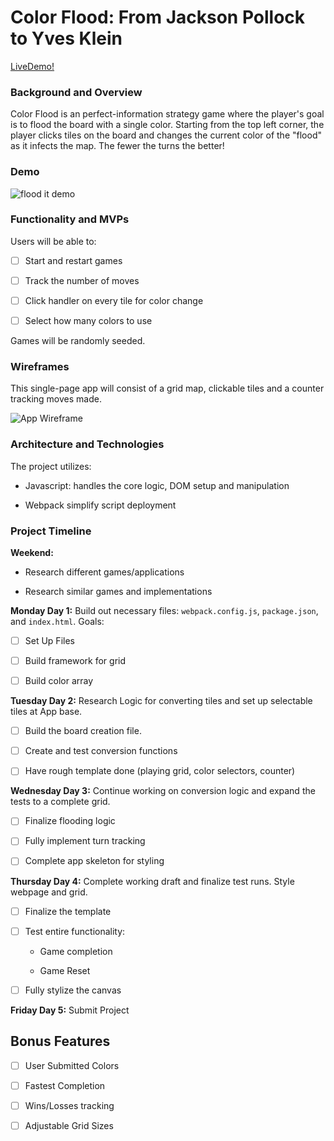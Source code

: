 # Color Flood: From Jackson Pollock to Yves Klein

[LiveDemo!](https://ttillotson.github.io/ColorFlood/)

### Background and Overview

Color Flood is an perfect-information strategy game where the player's goal is to flood the board with a single color. Starting from the top left corner, the player clicks tiles on the board and changes the current color of the "flood" as it infects the map. The fewer the turns the better!

### Demo

![flood it demo](https://user-images.githubusercontent.com/29738420/40338613-ee8f80e4-5d2a-11e8-9b9a-af546e6f8409.gif)


### Functionality and MVPs

Users will be able to:

- [ ] Start and restart games

- [ ] Track the number of moves

- [ ] Click handler on every tile for color change

- [ ] Select how many colors to use

Games will be randomly seeded.

### Wireframes

This single-page app will consist of a grid map, clickable tiles and a counter tracking moves made.

![App Wireframe](https://user-images.githubusercontent.com/29738420/40338412-c82d8398-5d29-11e8-9979-ac5613ac334a.png)

### Architecture and Technologies

The project utilizes:

- Javascript: handles the core logic, DOM setup and manipulation

- Webpack simplify script deployment

### Project Timeline

__Weekend:__

- Research different games/applications

- Research similar games and implementations

__Monday Day 1:__ Build out necessary files: `webpack.config.js`, `package.json`, and `index.html`.
Goals:

- [ ] Set Up Files

- [ ] Build framework for grid

- [ ] Build color array

__Tuesday Day 2:__ Research Logic for converting tiles and set up selectable tiles at App base.

- [ ] Build the board creation file.

- [ ] Create and test conversion functions

- [ ] Have rough template done (playing grid, color selectors, counter)

__Wednesday Day 3:__ Continue working on conversion logic and expand the tests to a complete grid.

- [ ] Finalize flooding logic

- [ ] Fully implement turn tracking

- [ ] Complete app skeleton for styling

__Thursday Day 4:__ Complete working draft and finalize test runs. Style webpage and grid.

- [ ] Finalize the template

- [ ] Test entire functionality:

    - Game completion

    - Game Reset

- [ ] Fully stylize the canvas

__Friday Day 5:__ Submit Project

## Bonus Features

- [ ] User Submitted Colors

- [ ] Fastest Completion

- [ ] Wins/Losses tracking

- [ ] Adjustable Grid Sizes